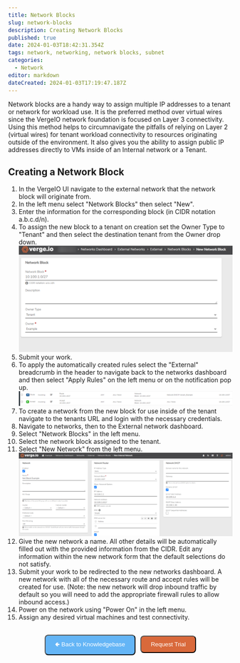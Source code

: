 ```yaml
---
title: Network Blocks
slug: network-blocks
description: Creating Network Blocks
published: true
date: 2024-01-03T18:42:31.354Z
tags: network, networking, network blocks, subnet
categories:
  - Network
editor: markdown
dateCreated: 2024-01-03T17:19:47.187Z
---
```


Network blocks are a handy way to assign multiple IP addresses to a tenant or network for workload use. It is the preferred method over virtual wires since the VergeIO network foundation is focused on Layer 3 connectivity. Using this method helps to circumnavigate the pitfalls of relying on Layer 2 (virtual wires) for tenant workload connectivity to resources originating outside of the environment.  It also gives you the ability to assign public IP addresses directly to VMs inside of an Internal network or a Tenant.

## Creating a Network Block
1. In the VergeIO UI navigate to the external network that the network block will originate from.
1. In the left menu select "Network Blocks" then select "New".
1. Enter the information for the corresponding block (in CIDR notation a.b.c.d/n). 
1. To assign the new block to a tenant on creation set the Owner Type to "Tenant" and then select the destination tenant from the Owner drop down.
![new-network-block.png](/public/new-network-block.png)
1. Submit your work.
1. To apply the automatically created rules select the "External" breadcrumb in the header to navigate back to the networks dashboard and then select "Apply Rules" on the left menu or on the notification pop up.
![net-block-rules.png](/public/net-block-rules.png)
1. To create a network from the new block for use inside of the tenant navigate to the tenants URL and login with the necessary credentials.
1. Navigate to networks, then to the External network dashboard.
1. Select "Network Blocks" in the left menu.
1. Select the network block assigned to the tenant.
1. Select "New Network" from the left menu.
![new-net-from-block.png](/public/new-net-from-block.png)
1. Give the new network a name. All other details will be automatically filled out with the provided information from the CIDR. Edit any information within the new network form that the default selections do not satisfy.
1. Submit your work to be redirected to the new networks dashboard. A new network with all of the necessary route and accept rules will be created for use. (Note: the new network will drop inbound traffic by default so you will need to add the appropriate firewall rules to allow inbound access.)
1. Power on the network using "Power On" in the left menu.
1. Assign any desired virtual machines and test connectivity.
<br>
<div style="text-align: center">
  <a href="https://wiki.verge.io/public/kb"><button class="button-25" style="appearance: button; background-color: #64B5f6; border-radius: 8px; color: #ffffff; padding: 10px 21px;">🢀  Back to Knowledgebase</button></a>   
<a href="https://www.verge.io/test-drive"><button class="button-25" style="appearance: button; background-color: #D9693B; border-radius: 8px; color: #ffffff; padding: 10px 21px;">Request Trial</button></a>
</div>